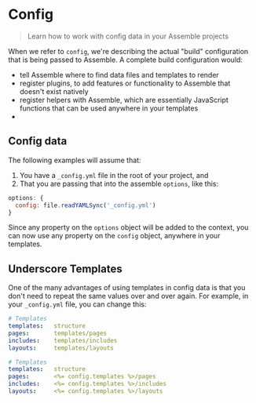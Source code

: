 # Config

> Learn how to work with config data in your Assemble projects

When we refer to `config`, we're describing the actual "build" configuration that is being passed to Assemble. A complete build configuration would:

* tell Assemble where to find data files and templates to render
* register plugins, to add features or functionality to Assemble that doesn't exist natively
* register helpers with Assemble, which are essentially JavaScript functions that can be used anywhere in your templates
*

## Config data

The following examples will assume that:

1. You have a `_config.yml` file in the root of your project, and
2. That you are passing that into the assemble `options`, like this:

```js
options: {
  config: file.readYAMLSync('_config.yml')
}
```

Since any property on the `options` object will be added to the context, you can now use any property on the `config` object, anywhere in your templates.


## Underscore Templates

One of the many advantages of using templates in config data is that you don't need to repeat the same values over and over again. For example, in your `_config.yml` file, you can change this:

```yaml
# Templates
templates:   structure
pages:       templates/pages
includes:    templates/includes
layouts:     templates/layouts
```



```yaml
# Templates
templates:   structure
pages:       <%= config.templates %>/pages
includes:    <%= config.templates %>/includes
layouts:     <%= config.templates %>/layouts
```

